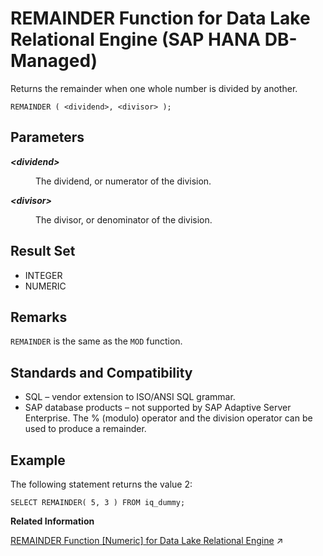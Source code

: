 <!-- loioc575f2fac8f94b1eaf49f8b8797a509f -->

# REMAINDER Function for Data Lake Relational Engine \(SAP HANA DB-Managed\)

Returns the remainder when one whole number is divided by another.



```
REMAINDER ( <dividend>, <divisor> );
```



<a name="loioc575f2fac8f94b1eaf49f8b8797a509f__section_bfp_w25_vrb"/>

## Parameters


<dl>
<dt><b>

*<dividend\>*

</b></dt>
<dd>

The dividend, or numerator of the division.



</dd><dt><b>

*<divisor\>*

</b></dt>
<dd>

The divisor, or denominator of the division.



</dd>
</dl>



<a name="loioc575f2fac8f94b1eaf49f8b8797a509f__section_zv3_ln3_wrb"/>

## Result Set

-   INTEGER
-   NUMERIC



<a name="loioc575f2fac8f94b1eaf49f8b8797a509f__section_t3m_x25_vrb"/>

## Remarks

`REMAINDER` is the same as the `MOD` function.



<a name="loioc575f2fac8f94b1eaf49f8b8797a509f__section_hmf_y25_vrb"/>

## Standards and Compatibility

-   SQL – vendor extension to ISO/ANSI SQL grammar.
-   SAP database products – not supported by SAP Adaptive Server Enterprise. The % \(modulo\) operator and the division operator can be used to produce a remainder.



<a name="loioc575f2fac8f94b1eaf49f8b8797a509f__section_kfp_y25_vrb"/>

## Example

The following statement returns the value 2:

```
SELECT REMAINDER( 5, 3 ) FROM iq_dummy;
```

**Related Information**  


[REMAINDER Function \[Numeric\] for Data Lake Relational Engine](https://help.sap.com/viewer/19b3964099384f178ad08f2d348232a9/2024_1_QRC/en-US/a5788e7284f21015a4caecc7b2f96b10.html "Returns the remainder when one whole number is divided by another.") :arrow_upper_right:

